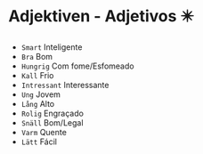 # Adjektiven - Adjetivos ✴️

-   `Smart` Inteligente
-   `Bra` Bom
-   `Hungrig` Com fome/Esfomeado
-   `Kall` Frio
-   `Intressant` Interessante
-   `Ung` Jovem
-   `Lång` Alto
-   `Rolig` Engraçado
-   `Snäll` Bom/Legal
-   `Varm` Quente
-   `Lätt` Fácil
